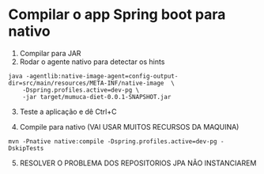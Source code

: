 # Compilar o app Spring boot para nativo

1. Compilar para JAR
2. Rodar o agente nativo para detectar os hints
```shell
java -agentlib:native-image-agent=config-output-dir=src/main/resources/META-INF/native-image  \
    -Dspring.profiles.active=dev-pg \
    -jar target/mumuca-diet-0.0.1-SNAPSHOT.jar
```

3. Teste a aplicação e dê Ctrl+C

4. Compile para nativo (VAI USAR MUITOS RECURSOS DA MAQUINA)
```shell
mvn -Pnative native:compile -Dspring.profiles.active=dev-pg -DskipTests
```

5. RESOLVER O PROBLEMA DOS REPOSITORIOS JPA NÃO INSTANCIAREM
